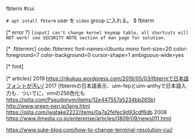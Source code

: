fbterm
#cui

`# apt intall fbterm`
user を `video` group に入れる。
$ fbterm

[* error ?]
`[input] can't change kernel keymap table, all shortcuts will NOT work! see SECURITY NOTE section of man page for solution.`

[* .fbtermrc]
code:.fbtermrc
 font-names=Ubuntu mono
 font-size=20
 color-foreground=7
 color-background=0
 cursor-shape=1
 ambiguous-wide=yes

[* font]

[* articles]
2019 
	https://rikukuu.wordpress.com/2019/05/03/fbtermで日本語フォントが汚い/
2017 
	[fbtermの日本語表示．uim-fepとuim-anthyで日本語入力も．ついでに，vimの256色化も https://qiita.com/Pseudonym/items/12e447557a5234bb265b]
	http://www.green-pen.jp/lang.html
	https://qiita.com/iwatake2222/items/0a7a2fefec9d93cdf6db
2008
 https://www.itmedia.co.jp/enterprise/articles/0809/09/news011.html

https://www.suke-blog.com/how-to-change-terminal-resolution-cui/
